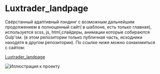 # Luxtrader_landpage
Свёрстанный адаптивный лэндинг с возможным дальнейшим продолжением в полноценный сайт( в шаблоне, есть только главная), используется scss, js, html,слайдеры, анимации которые собираются Gulp'ом. (в этом репозитории только публичная часть, исходники находятя в другом репозитории).
По ссылке ниже можно ознакомиться с сайтом:

[Luxtrader_landpage](https://pepasso.github.io/Luxtrader_lanpage_public/public/)

![Иллюстрация к проекту](https://pepasso.github.io/Luxtrader_lanpage_public/luxtrader.png)
